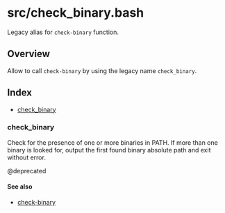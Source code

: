 # src/check_binary.bash

Legacy alias for `check-binary` function.

## Overview

Allow to call `check-binary` by using the legacy name `check_binary`.

## Index

* [check_binary](#check_binary)

### check_binary

Check for the presence of one or more binaries in PATH.
If more than one binary is looked for, output the first found binary
absolute path and exit without error.

@deprecated

#### See also

* [check-binary](./check-binary.md#check-binary)

